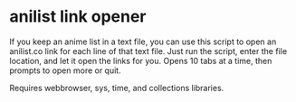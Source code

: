 # anilist link opener

If you keep an anime list in a text file, you can use this script to open an anilist.co link for each line of that text file. 
Just run the script, enter the file location, and let it open the links for you.
Opens 10 tabs at a time, then prompts to open more or quit.

Requires webbrowser, sys, time, and collections libraries.
